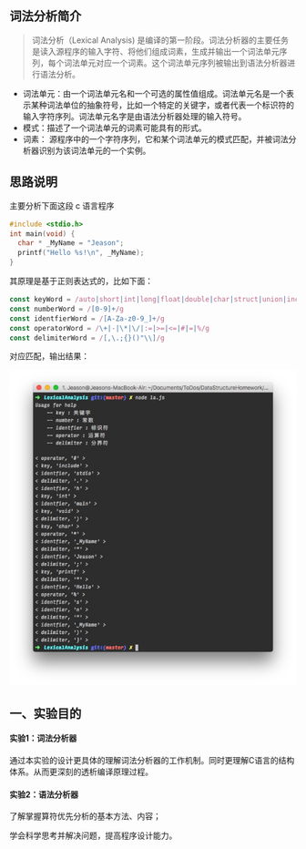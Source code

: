 ## 词法分析简介

> 词法分析（Lexical Analysis) 是编译的第一阶段。词法分析器的主要任务是读入源程序的输入字符、将他们组成词素，生成并输出一个词法单元序列，每个词法单元对应一个词素。这个词法单元序列被输出到语法分析器进行语法分析。

 - 词法单元：由一个词法单元名和一个可选的属性值组成。词法单元名是一个表示某种词法单位的抽象符号，比如一个特定的关键字，或者代表一个标识符的输入字符序列。词法单元名字是由语法分析器处理的输入符号。
 - 模式：描述了一个词法单元的词素可能具有的形式。
 - 词素： 源程序中的一个字符序列，它和某个词法单元的模式匹配，并被词法分析器识别为该词法单元的一个实例。 

## 思路说明

主要分析下面这段 c 语言程序

```cpp
#include <stdio.h>
int main(void) {
  char * _MyName = "Jeason";
  printf("Hello %s!\n", _MyName);
}
```

其原理是基于正则表达式的，比如下面：

```javascript
const keyWord = /auto|short|int|long|float|double|char|struct|union|include|enum|typedef|const|unsigned|signed|extern|register|static|volatile|void|if|else|switch|case|for|do|while|goto|continue|break|default|sizeof|return/g
const numberWord = /[0-9]+/g
const identfierWord = /[A-Za-z0-9_]+/g
const operatorWord = /\+|-|\*|\/|:=|>=|<=|#|=|%/g
const delimiterWord = /[,\.;{}()"\\]/g
```

对应匹配，输出结果：

![](static/test1.jpg)


## 一、实验目的

#### 实验1：词法分析器 

通过本实验的设计更具体的理解词法分析器的工作机制。同时更理解C语言的结构体系。从而更深刻的透析编译原理过程。 

#### 实验2：语法分析器 

了解掌握算符优先分析的基本方法、内容； 

学会科学思考并解决问题，提高程序设计能力。